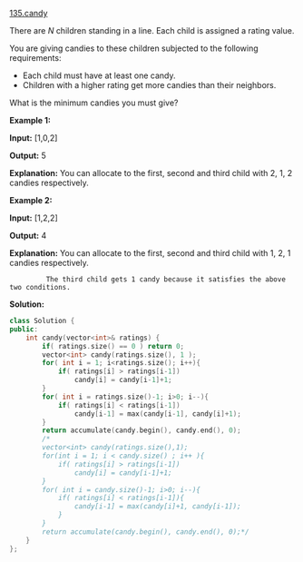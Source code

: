 [135.candy](https://leetcode.com/problems/candy/)  

There are _N_ children standing in a line. Each child is assigned a rating value.

You are giving candies to these children subjected to the following requirements:

*   Each child must have at least one candy.
*   Children with a higher rating get more candies than their neighbors.

What is the minimum candies you must give?

**Example 1:**

  
**Input:** \[1,0,2\]
  
**Output:** 5
  
**Explanation:** You can allocate to the first, second and third child with 2, 1, 2 candies respectively.
  

**Example 2:**

  
**Input:** \[1,2,2\]
  
**Output:** 4
  
**Explanation:** You can allocate to the first, second and third child with 1, 2, 1 candies respectively.
  
             The third child gets 1 candy because it satisfies the above two conditions.  



**Solution:**  

```cpp
class Solution {
public:
    int candy(vector<int>& ratings) {
        if( ratings.size() == 0 ) return 0;
        vector<int> candy(ratings.size(), 1 );
        for( int i = 1; i<ratings.size(); i++){
            if( ratings[i] > ratings[i-1])
                candy[i] = candy[i-1]+1;
        }
        for( int i = ratings.size()-1; i>0; i--){
            if( ratings[i] < ratings[i-1])
                candy[i-1] = max(candy[i-1], candy[i]+1);
        }
        return accumulate(candy.begin(), candy.end(), 0);
        /*
        vector<int> candy(ratings.size(),1);
        for(int i = 1; i < candy.size() ; i++ ){
            if( ratings[i] > ratings[i-1])
                candy[i] = candy[i-1]+1;
        }
        for( int i = candy.size()-1; i>0; i--){
            if( ratings[i] < ratings[i-1]){
                candy[i-1] = max(candy[i]+1, candy[i-1]);
            }
        }
        return accumulate(candy.begin(), candy.end(), 0);*/
    }
};
```
      